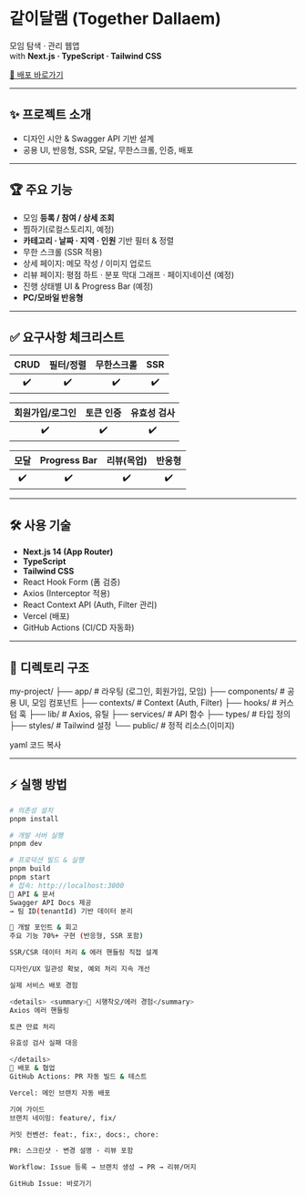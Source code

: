 # 같이달램 (Together Dallaem)

모임 탐색 · 관리 웹앱  
with **Next.js · TypeScript · Tailwind CSS**

[🚀 배포 바로가기](https://gathr-six.vercel.app/)

---

## ✨ 프로젝트 소개
- 디자인 시안 & Swagger API 기반 설계  
- 공용 UI, 반응형, SSR, 모달, 무한스크롤, 인증, 배포

---

## 🏆 주요 기능
- 모임 **등록 / 참여 / 상세 조회**
- 찜하기(로컬스토리지, 예정)
- **카테고리 · 날짜 · 지역 · 인원** 기반 필터 & 정렬
- 무한 스크롤 (SSR 적용)
- 상세 페이지: 메모 작성 / 이미지 업로드
- 리뷰 페이지: 평점 하트 · 분포 막대 그래프 · 페이지네이션 (예정)
- 진행 상태별 UI & Progress Bar (예정)
- **PC/모바일 반응형**

---

## ✅ 요구사항 체크리스트

| CRUD | 필터/정렬 | 무한스크롤 | SSR |
| :--: | :------: | :--------: | :-: |
| ✔️ | ✔️ | ✔️ | ✔️ |

| 회원가입/로그인 | 토큰 인증 | 유효성 검사 |
| :--: | :--: | :--: |
| ✔️ | ✔️ | ✔️ |

| 모달 | Progress Bar | 리뷰(목업) | 반응형 |
| :--: | :--: | :--: | :--: |
| ✔️ | ✔️ | ✔️ | ✔️ |

---

## 🛠️ 사용 기술
- **Next.js 14 (App Router)**
- **TypeScript**
- **Tailwind CSS**
- React Hook Form (폼 검증)
- Axios (Interceptor 적용)
- React Context API (Auth, Filter 관리)
- Vercel (배포)
- GitHub Actions (CI/CD 자동화)

---

## 📂 디렉토리 구조
my-project/
├── app/ # 라우팅 (로그인, 회원가입, 모임)
├── components/ # 공용 UI, 모임 컴포넌트
├── contexts/ # Context (Auth, Filter)
├── hooks/ # 커스텀 훅
├── lib/ # Axios, 유틸
├── services/ # API 함수
├── types/ # 타입 정의
├── styles/ # Tailwind 설정
└── public/ # 정적 리소스(이미지)

yaml
코드 복사

---

## ⚡ 실행 방법
```bash
# 의존성 설치
pnpm install

# 개발 서버 실행
pnpm dev

# 프로덕션 빌드 & 실행
pnpm build
pnpm start
# 접속: http://localhost:3000
📡 API & 문서
Swagger API Docs 제공
→ 팀 ID(tenantId) 기반 데이터 분리

📝 개발 포인트 & 회고
주요 기능 70%+ 구현 (반응형, SSR 포함)

SSR/CSR 데이터 처리 & 에러 핸들링 직접 설계

디자인/UX 일관성 확보, 예외 처리 지속 개선

실제 서비스 배포 경험

<details> <summary>🔎 시행착오/에러 경험</summary>
Axios 에러 핸들링

토큰 만료 처리

유효성 검사 실패 대응

</details>
🧪 배포 & 협업
GitHub Actions: PR 자동 빌드 & 테스트

Vercel: 메인 브랜치 자동 배포

기여 가이드
브랜치 네이밍: feature/, fix/

커밋 컨벤션: feat:, fix:, docs:, chore:

PR: 스크린샷 · 변경 설명 · 리뷰 포함

Workflow: Issue 등록 → 브랜치 생성 → PR → 리뷰/머지

GitHub Issue: 바로가기
